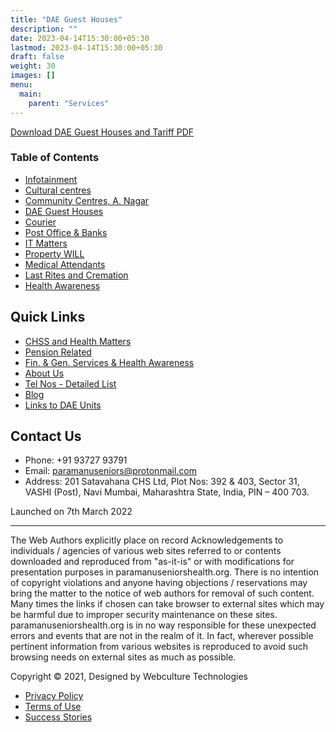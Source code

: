 ```yaml
---
title: "DAE Guest Houses"
description: ""
date: 2023-04-14T15:30:00+05:30
lastmod: 2023-04-14T15:30:00+05:30
draft: false
weight: 30
images: []
menu:
  main:
    parent: "Services"
---
```


[Download DAE Guest Houses and Tariff PDF](images/22.%20%20DAE%20Guest%20Houses%20and%20Tariff.pdf)

### Table of Contents

- [Infotainment](miscellaneous.html)
- [Cultural centres](Cultural-centres.html)
- [Community Centres, A. Nagar](Community-Centres.html)
- [DAE Guest Houses](DAE-Guest-Houses.html)
- [Courier](Courier.html)
- [Post Office & Banks](Post-Office-&-Banks.html)
- [IT Matters](IT-Matters.html)
- [Property WILL](Property-WILL.html)
- [Medical Attendants](Medical-Attendants.html)
- [Last Rites and Cremation](Last-Rites-and-Cremation.html)
- [Health Awareness](Health-Awareness.html)

## Quick Links

- [CHSS and Health Matters](chss-health-matters.html)
- [Pension Related](pension.html)
- [Fin. & Gen. Services & Health Awareness](miscellaneous.html)
- [About Us](about-us.html)
- [Tel Nos - Detailed List](telephone-nimbers.html)
- [Blog](http://www.paramanuseniorshealth.org/blog/)
- [Links to DAE Units](images/Hyperlinks%20to%20DAE%20Units.pdf)

## Contact Us

- Phone: +91 93727 93791
- Email: paramanuseniors@protonmail.com
- Address: 201 Satavahana CHS Ltd, Plot Nos: 392 & 403, Sector 31, VASHI (Post), Navi Mumbai, Maharashtra State, India, PIN – 400 703.

Launched on 7th March 2022

---

The Web Authors explicitly place on record Acknowledgements to individuals / agencies of various web sites referred to or contents downloaded and reproduced from "as-it-is" or with modifications for presentation purposes in paramanuseniorshealth.org. There is no intention of copyright violations and anyone having objections / reservations may bring the matter to the notice of web authors for removal of such content. Many times the links if chosen can take browser to external sites which may be harmful due to improper security maintenance on these sites. paramanuseniorshealth.org is in no way responsible for these unexpected errors and events that are not in the realm of it. In fact, wherever possible pertinent information from various websites is reproduced to avoid such browsing needs on external sites as much as possible.

Copyright © 2021, Designed by Webculture Technologies

- [Privacy Policy](#)
- [Terms of Use](#)
- [Success Stories](#)
